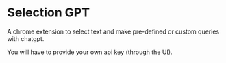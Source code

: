 # Selection GPT

A chrome extension to select text and make pre-defined or custom queries with chatgpt.

You will have to provide your own api key (through the UI).
